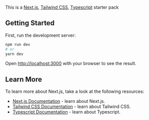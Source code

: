 This is a [Next.js](https://nextjs.org/), [Tailwind CSS](https://tailwindcss.com/), [Typescript](https://www.typescriptlang.org/) starter pack

## Getting Started

First, run the development server:

```bash
npm run dev
# or
yarn dev
```

Open [http://localhost:3000](http://localhost:3000) with your browser to see the result.

## Learn More

To learn more about Next.js, take a look at the following resources:

- [Next.js Documentation](https://nextjs.org/docs) - learn about Next.js.
- [Tailwind CSS Documentation](https://tailwindcss.com/docs/) - learn about Tailwind CSS.
- [Typescript Documentation](https://www.typescriptlang.org/docs/) - learn about Typescript.
